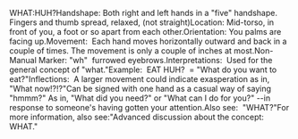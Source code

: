 WHAT:HUH?Handshape: Both right and left hands in a "five"
  handshape.  Fingers and thumb spread, relaxed, (not straight)Location: Mid-torso, in front of you, a foot or so apart from each
  other.Orientation: You palms are facing up.Movement:  Each hand moves horizontally outward and back in a
  couple of times. The movement is only a couple of inches at most.Non-Manual Marker: "wh"  furrowed eyebrows.Interpretations:  Used for the general concept of
  "what."Example:  EAT HUH?  = "What do you want to eat?"Inflections:  A larger movement could indicate exasperation as
  in, "What now!?!?"Can be signed with one hand as a casual way of saying "hmmm?" As in,
  "What did you need?" or "What can I do for you?" --in
  response to someone's having gotten your attention.Also see:  "WHAT?"For more information, also see:"Advanced discussion about the 
concept: WHAT."